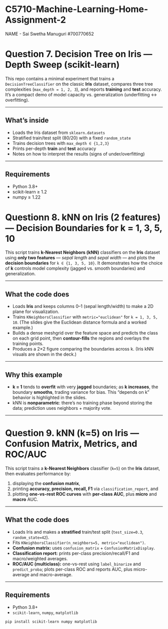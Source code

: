 # C5710-Machine-Learning-Home-Assignment-2

NAME - Sai Swetha Manuguri #700770652 

# Question 7. Decision Tree on Iris — Depth Sweep (scikit-learn)

This repo contains a minimal experiment that trains a `DecisionTreeClassifier` on the classic **Iris** dataset, compares three tree complexities (`max_depth = 1, 2, 3`), and reports **training** and **test** accuracy. It’s a compact demo of model capacity vs. generalization (underfitting ↔ overfitting).

---

## What’s inside

- Loads the Iris dataset from `sklearn.datasets`
- Stratified train/test split (80/20) with a fixed `random_state`
- Trains decision trees with `max_depth ∈ {1,2,3}`
- Prints per-depth **train** and **test** accuracy
- Notes on how to interpret the results (signs of under/overfitting)

---

## Requirements

- Python 3.8+
- scikit-learn ≥ 1.2
- numpy ≥ 1.22



# Questionn 8. kNN on Iris (2 features) — Decision Boundaries for k = 1, 3, 5, 10

This script trains **k-Nearest Neighbors (kNN)** classifiers on the **Iris** dataset using **only two features** — *sepal length* and *sepal width* — and plots the **decision boundaries** for `k ∈ {1, 3, 5, 10}`. It demonstrates how the choice of **k** controls model complexity (jagged vs. smooth boundaries) and generalization.  


---

## What the code does

- Loads **Iris** and keeps columns 0–1 (sepal length/width) to make a 2D plane for visualization.  
- Trains `KNeighborsClassifier` with `metric="euclidean"` for `k = 1, 3, 5, 10`. (The slides give the Euclidean distance formula and a worked example.)   
- Builds a dense meshgrid over the feature space and predicts the class on each grid point, then **contour-fills** the regions and overlays the training points.  
- Produces a 2×2 figure comparing the boundaries across k. (Iris kNN visuals are shown in the deck.) 

---

## Why this example

- **k = 1** tends to **overfit** with very **jagged** boundaries; as **k increases**, the boundary **smooths**, trading variance for bias. This “depends on k” behavior is highlighted in the slides.  
- kNN is **nonparametric**: there’s no training phase beyond storing the data; prediction uses neighbors + majority vote. 

---

# Question 9. kNN (k=5) on Iris — Confusion Matrix, Metrics, and ROC/AUC

This script trains a **k-Nearest Neighbors** classifier (`k=5`) on the **Iris** dataset, then evaluates performance by:
1) displaying the **confusion matrix**,  
2) printing **accuracy, precision, recall, F1** via `classification_report`, and  
3) plotting **one-vs-rest ROC curves** with **per-class AUC**, plus **micro** and **macro** AUC.

---

## What the code does

- Loads Iris and makes a **stratified** train/test split (`test_size=0.3`, `random_state=42`).
- Fits `KNeighborsClassifier(n_neighbors=5, metric="euclidean")`.
- **Confusion matrix:** uses `confusion_matrix` + `ConfusionMatrixDisplay`.  
- **Classification report:** prints per-class precision/recall/F1 and macro/weighted averages. 
- **ROC/AUC (multiclass):** one-vs-rest using `label_binarize` and `predict_proba`; plots per-class ROC and reports AUC, plus micro-average and macro-average.

---

## Requirements

- Python 3.8+
- `scikit-learn`, `numpy`, `matplotlib`

```bash
pip install scikit-learn numpy matplotlib


